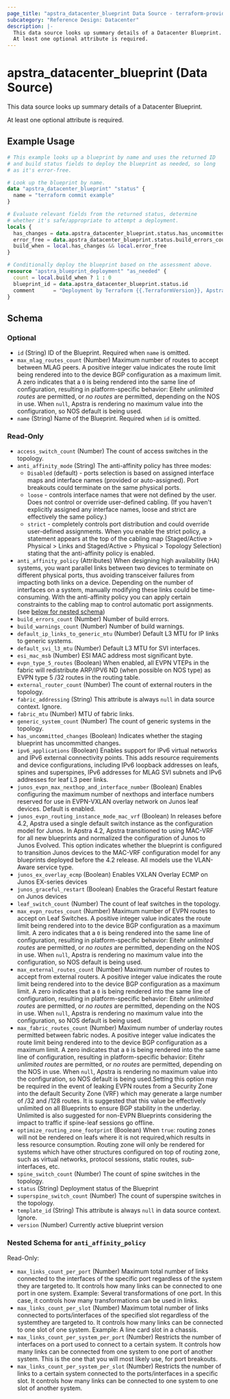 ```yaml
---
page_title: "apstra_datacenter_blueprint Data Source - terraform-provider-apstra"
subcategory: "Reference Design: Datacenter"
description: |-
  This data source looks up summary details of a Datacenter Blueprint.
  At least one optional attribute is required.
---
```


# apstra_datacenter_blueprint (Data Source)

This data source looks up summary details of a Datacenter Blueprint.

At least one optional attribute is required.


## Example Usage

```terraform
# This example looks up a blueprint by name and uses the returned ID
# and build status fields to deploy the blueprint as needed, so long
# as it's error-free.

# Look up the blueprint by name.
data "apstra_datacenter_blueprint" "status" {
  name = "terraform commit example"
}

# Evaluate relevant fields from the returned status, determine
# whether it's safe/appropriate to attempt a deployment.
locals {
  has_changes = data.apstra_datacenter_blueprint.status.has_uncommitted_changes
  error_free = data.apstra_datacenter_blueprint.status.build_errors_count == 0
  build_when = local.has_changes && local.error_free
}

# Conditionally deploy the blueprint based on the assessment above.
resource "apstra_blueprint_deployment" "as_needed" {
  count = local.build_when ? 1 : 0
  blueprint_id = data.apstra_datacenter_blueprint.status.id
  comment      = "Deployment by Terraform {{.TerraformVersion}}, Apstra provider {{.ProviderVersion}}, User $USER."
}
```

<!-- schema generated by tfplugindocs -->
## Schema

### Optional

- `id` (String) ID of the Blueprint. Required when `name` is omitted.
- `max_mlag_routes_count` (Number) Maximum number of routes to accept between MLAG peers. A positive integer value indicates the route limit being rendered into to the device BGP configuration as a maximum limit. A zero indicates that a `0` is being rendered into the same line of configuration, resulting in platform-specific behavior: Eitehr *unlimited routes* are permitted, or *no routes* are permitted, depending on the NOS in use. When `null`, Apstra is rendering no maximum value into the configuration, so NOS default is being used.
- `name` (String) Name of the Blueprint. Required when `id` is omitted.

### Read-Only

- `access_switch_count` (Number) The count of access switches in the topology.
- `anti_affinity_mode` (String) The anti-affinity policy has three modes:
	* `Disabled` (default) - ports selection is based on assigned interface maps and interface names (provided or auto-assigned). Port breakouts could terminate on the same physical ports.
	* `loose` - controls interface names that were not defined by the user. Does not control or override user-defined cabling. (If you haven't explicitly assigned any interface names, loose and strict are effectively the same policy.)
	* `strict` - completely controls port distribution and could override user-defined assignments. When you enable the strict policy, a statement appears at the top of the cabling map (Staged/Active > Physical > Links and Staged/Active > Physical > Topology Selection) stating that the anti-affinity policy is enabled.
- `anti_affinity_policy` (Attributes) When designing high availability (HA) systems, you want parallel links between two devices to terminate on different physical ports, thus avoiding transceiver failures from impacting both links on a device. Depending on the number of interfaces on a system, manually modifying these links could be time-consuming. With the anti-affinity policy you can apply certain constraints to the cabling map to control automatic port assignments. (see [below for nested schema](#nestedatt--anti_affinity_policy))
- `build_errors_count` (Number) Number of build errors.
- `build_warnings_count` (Number) Number of build warnings.
- `default_ip_links_to_generic_mtu` (Number) Default L3 MTU for IP links to generic systems.
- `default_svi_l3_mtu` (Number) Default L3 MTU for SVI interfaces.
- `esi_mac_msb` (Number) ESI MAC address most significant byte.
- `evpn_type_5_routes` (Boolean) When enabled, all EVPN VTEPs in the fabric will redistribute ARP/IPV6 ND (when possible on NOS type) as EVPN type 5 /32 routes in the routing table.
- `external_router_count` (Number) The count of external routers in the topology.
- `fabric_addressing` (String) This attribute is always `null` in data source context. Ignore.
- `fabric_mtu` (Number) MTU of fabric links.
- `generic_system_count` (Number) The count of generic systems in the topology.
- `has_uncommitted_changes` (Boolean) Indicates whether the staging blueprint has uncommitted changes.
- `ipv6_applications` (Boolean) Enables support for IPv6 virtual networks and IPv6 external connectivity points. This adds resource requirements and device configurations, including IPv6 loopback addresses on leafs, spines and superspines, IPv6 addresses for MLAG SVI subnets and IPv6 addresses for leaf L3 peer links.
- `junos_evpn_max_nexthop_and_interface_number` (Boolean) Enables configuring the maximum number of nexthops and interface numbers reserved for use in EVPN-VXLAN overlay network on Junos leaf devices. Default is enabled.
- `junos_evpn_routing_instance_mode_mac_vrf` (Boolean) In releases before 4.2, Apstra used a single default switch instance as the configuration model for Junos. In Apstra 4.2, Apstra transitioned to using MAC-VRF for all new blueprints and normalized the configuration of Junos to Junos Evolved. This option indicates whether the blueprint is configured to transition Junos devices to the MAC-VRF configuration model for any blueprints deployed before the 4.2 release. All models use the VLAN-Aware service type.
- `junos_ex_overlay_ecmp` (Boolean) Enables VXLAN Overlay ECMP on Junos EX-series devices
- `junos_graceful_restart` (Boolean) Enables the Graceful Restart feature on Junos devices
- `leaf_switch_count` (Number) The count of leaf switches in the topology.
- `max_evpn_routes_count` (Number) Maximum number of EVPN routes to accept on Leaf Switches. A positive integer value indicates the route limit being rendered into to the device BGP configuration as a maximum limit. A zero indicates that a `0` is being rendered into the same line of configuration, resulting in platform-specific behavior: Eitehr *unlimited routes* are permitted, or *no routes* are permitted, depending on the NOS in use. When `null`, Apstra is rendering no maximum value into the configuration, so NOS default is being used.
- `max_external_routes_count` (Number) Maximum number of routes to accept from external routers. A positive integer value indicates the route limit being rendered into to the device BGP configuration as a maximum limit. A zero indicates that a `0` is being rendered into the same line of configuration, resulting in platform-specific behavior: Eitehr *unlimited routes* are permitted, or *no routes* are permitted, depending on the NOS in use. When `null`, Apstra is rendering no maximum value into the configuration, so NOS default is being used.
- `max_fabric_routes_count` (Number) Maximum number of underlay routes permitted between fabric nodes. A positive integer value indicates the route limit being rendered into to the device BGP configuration as a maximum limit. A zero indicates that a `0` is being rendered into the same line of configuration, resulting in platform-specific behavior: Eitehr *unlimited routes* are permitted, or *no routes* are permitted, depending on the NOS in use. When `null`, Apstra is rendering no maximum value into the configuration, so NOS default is being used.Setting this option may be required in the event of leaking EVPN routes from a Security Zone into the default Security Zone (VRF) which may generate a large number of /32 and /128 routes. It is suggested that this value be effectively unlimited on all Blueprints to ensure BGP stability in the underlay. Unlimited is also suggested for non-EVPN Blueprints considering the impact to traffic if spine-leaf sessions go offline.
- `optimize_routing_zone_footprint` (Boolean) When `true`: routing zones will not be rendered on leafs where it is not required,which results in less resource consumption. Routing zone will only be rendered for systems which have other structures configured on top of routing zone, such as virtual networks, protocol sessions, static routes, sub-interfaces, etc.
- `spine_switch_count` (Number) The count of spine switches in the topology.
- `status` (String) Deployment status of the Blueprint
- `superspine_switch_count` (Number) The count of superspine switches in the topology.
- `template_id` (String) This attribute is always `null` in data source context. Ignore.
- `version` (Number) Currently active blueprint version

<a id="nestedatt--anti_affinity_policy"></a>
### Nested Schema for `anti_affinity_policy`

Read-Only:

- `max_links_count_per_port` (Number) Maximum total number of links connected to the interfaces of the specific port regardless of the system they are targeted to. It controls how many links can be connected to one port in one system. Example: Several transformations of one port. In this case, it controls how many transformations can be used in links.
- `max_links_count_per_slot` (Number) Maximum total number of links connected to ports/interfaces of the specified slot regardless of the systemthey are targeted to. It controls how many links can be connected to one slot of one system. Example: A line card slot in a chassis.
- `max_links_count_per_system_per_port` (Number) Restricts the number of interfaces on a port used to connect to a certain system. It controls how many links can be connected from one system to one port of another system. This is the one that you will most likely use, for port breakouts.
- `max_links_count_per_system_per_slot` (Number) Restricts the number of links to a certain system connected to the ports/interfaces in a specific slot. It controls how many links can be connected to one system to one slot of another system.
